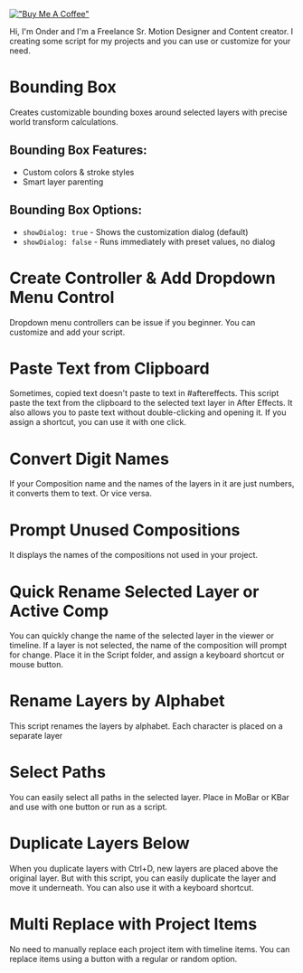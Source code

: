 [!["Buy Me A Coffee"](https://www.buymeacoffee.com/assets/img/custom_images/orange_img.png)](https://www.buymeacoffee.com/onderk_motion)


Hi, I'm Onder and I'm a Freelance Sr. Motion Designer and Content creator.
I creating some script for my projects and you can use or customize for your need.

# **Bounding Box**
Creates customizable bounding boxes around selected layers with precise world transform calculations.

## Bounding Box Features: 
- Custom colors & stroke styles 
- Smart layer parenting

## Bounding Box Options:
- `showDialog: true` - Shows the customization dialog (default)
- `showDialog: false` - Runs immediately with preset values, no dialog


# **Create Controller & Add Dropdown Menu Control**
Dropdown menu controllers can be issue if you beginner. You can customize and add your script.

# **Paste Text from Clipboard**
Sometimes, copied text doesn't paste to text in #aftereffects. 
This script paste the text from the clipboard to the selected text layer in After Effects. 
It also allows you to paste text without double-clicking and opening it. If you assign a shortcut, you can use it with one click. 

# **Convert Digit Names**
If your Composition name and the names of the layers in it are just numbers, it converts them to text. Or vice versa.

# **Prompt Unused Compositions**
It displays the names of the compositions not used in your project.

# **Quick Rename Selected Layer or Active Comp**
You can quickly change the name of the selected layer in the viewer or timeline. 
If a layer is not selected, the name of the composition will prompt for change.
Place it in the Script folder, and assign a keyboard shortcut or mouse button.

# **Rename Layers by Alphabet**
This script renames the layers by alphabet. Each character is placed on a separate layer

# **Select Paths**
You can easily select all paths in the selected layer.
Place in MoBar or KBar and use with one button or run as a script. 

# **Duplicate Layers Below**
When you duplicate layers with Ctrl+D, new layers are placed above the original layer.
But with this script, you can easily duplicate the layer and move it underneath. You can also use it with a keyboard shortcut.

# **Multi Replace with Project Items**
No need to manually replace each project item with timeline items. 
You can replace items using a button with a regular or random option.

